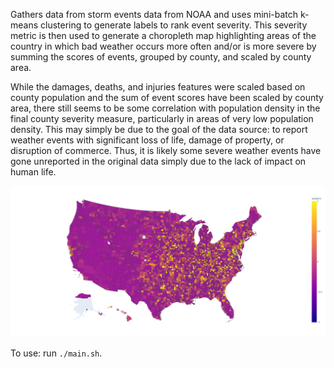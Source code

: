 Gathers data from storm events data from NOAA and uses mini-batch k-means clustering to generate labels to rank event severity. This severity metric is then used to generate a choropleth map highlighting areas of the country in which bad weather occurs more often and/or is more severe by summing the scores of events, grouped by county, and scaled by county area.

While the damages, deaths, and injuries features were scaled based on county population and the sum of event scores have been scaled by county area, there still seems to be some correlation with population density in the final county severity measure, particularly in areas of very low population density. This may simply be due to the goal of the data source: to report weather events with significant loss of life, damage of property, or disruption of commerce. Thus, it is likely some severe weather events have gone unreported in the original data simply due to the lack of impact on human life.

![](https://github.com/VioletteVanadium/severe_weather_history_chloropleth/blob/master/map.png)

To use: run <code>./main.sh</code>.
